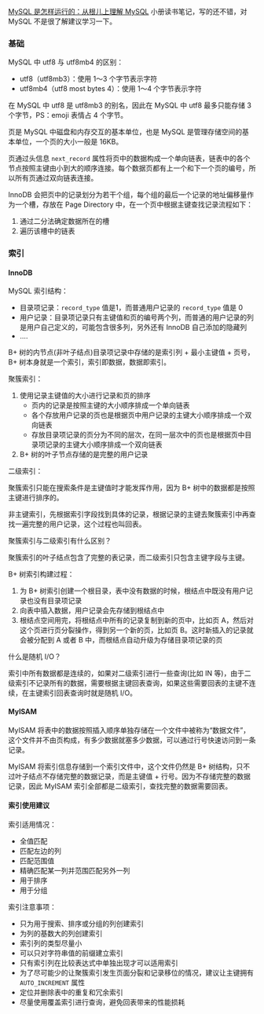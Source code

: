 [MySQL 是怎样运行的：从根儿上理解 MySQL](https://juejin.cn/book/6844733769996304392) 小册读书笔记，写的还不错，对 MySQL 不是很了解建议学习一下。

### 基础

MySQL 中 utf8 与 utf8mb4 的区别：
 - utf8（utf8mb3）：使用 1～3 个字节表示字符
 - utf8mb4（utf8 most bytes 4）：使用 1～4 个字节表示字符

在 MySQL 中 utf8 是 utf8mb3 的别名，因此在 MySQL 中 utf8 最多只能存储 3 个字节，PS：emoji 表情占 4 个字节。

页是 MySQL 中磁盘和内存交互的基本单位，也是 MySQL 是管理存储空间的基本单位，一个页的大小一般是 16KB。

页通过头信息 `next_record` 属性将页中的数据构成一个单向链表，链表中的各个节点按照主键由小到大的顺序连接。每个数据页都有上一个和下一个页的编号，所以所有页通过双向链表连接。

InnoDB 会把页中的记录划分为若干个组，每个组的最后一个记录的地址偏移量作为一个槽，存放在 Page Directory 中，在一个页中根据主键查找记录流程如下：
 
 1. 通过二分法确定数据所在的槽
 2. 遍历该槽中的链表

### 索引

#### InnoDB

MySQL 索引结构：

 - 目录项记录：`record_type` 值是1，而普通用户记录的 `record_type` 值是 0
 - 用户记录：目录项记录只有主键值和页的编号两个列，而普通的用户记录的列是用户自己定义的，可能包含很多列，另外还有 InnoDB 自己添加的隐藏列
 - ....

B+ 树的内节点(非叶子结点)目录项记录中存储的是索引列 + 最小主键值 + 页号，B+ 树本身就是一个索引，索引即数据，数据即索引。

聚簇索引：

 1. 使用记录主键值的大小进行记录和页的排序
    - 页内的记录是按照主键的大小顺序排成一个单向链表
    - 各个存放用户记录的页也是根据页中用户记录的主键大小顺序排成一个双向链表
    - 存放目录项记录的页分为不同的层次，在同一层次中的页也是根据页中目录项记录的主键大小顺序排成一个双向链表
 2. B+ 树的叶子节点存储的是完整的用户记录

二级索引：

聚簇索引只能在搜索条件是主键值时才能发挥作用，因为 B+ 树中的数据都是按照主键进行排序的。

非主键索引，先根据索引字段找到具体的记录，根据记录的主键去聚簇索引中再查找一遍完整的用户记录，这个过程也叫回表。

聚簇索引与二级索引有什么区别？

聚簇索引的叶子结点包含了完整的表记录，而二级索引只包含主键字段与主键。

B+ 树索引构建过程：

 1. 为 B+ 树索引创建一个根目录，表中没有数据的时候，根结点中既没有用户记录也没有目录项记录
 2. 向表中插入数据，用户记录会先存储到根结点中
 3. 根结点空间用完，将根结点中所有的记录复制到新的页中，比如页 A，然后对这个页进行页分裂操作，得到另一个新的页，比如页 B。这时新插入的记录就会被分配到 A 或者 B 中，而根结点自动升级为存储目录项记录的页

什么是随机 I/O？

索引中所有数据都是连续的，如果对二级索引进行一些查询(比如 IN 等)，由于二级索引不记录所有的数据，需要根据主键回表查询，如果这些需要回表的主键不连续，在主键索引回表查询时就是随机 I/O。

#### MyISAM

MyISAM 将表中的数据按照插入顺序单独存储在一个文件中被称为“数据文件”，这个文件并不由页构成，有多少数据就塞多少数据，可以通过行号快速访问到一条记录。

MyISAM 将索引信息存储到一个索引文件中，这个文件仍然是 B+ 树结构，只不过叶子结点不存储完整的数据记录，而是主键值 + 行号。因为不存储完整的数据记录，因此 MyISAM 索引全部都是二级索引，查找完整的数据需要回表。

#### 索引使用建议

索引适用情况：

 - 全值匹配
 - 匹配左边的列
 - 匹配范围值
 - 精确匹配某一列并范围匹配另外一列
 - 用于排序
 - 用于分组

索引注意事项：

 - 只为用于搜索、排序或分组的列创建索引
 - 为列的基数大的列创建索引
 - 索引列的类型尽量小
 - 可以只对字符串值的前缀建立索引
 - 只有索引列在比较表达式中单独出现才可以适用索引
 - 为了尽可能少的让聚簇索引发生页面分裂和记录移位的情况，建议让主键拥有 `AUTO_INCREMENT` 属性
 - 定位并删除表中的重复和冗余索引
 - 尽量使用覆盖索引进行查询，避免回表带来的性能损耗


